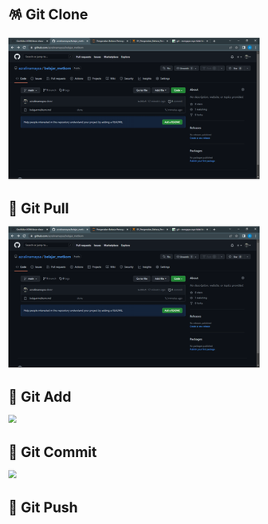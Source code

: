 # 🪅 Git Clone 
<img src="https://github.com/azralinamaysa/belajar_metkom/blob/e9f194dfe2ba4cb928508ea1ffa27dd403017de8/image.png"><br>

# 🎡 Git Pull
<img src="https://github.com/azralinamaysa/belajar_metkom/blob/00cb6255e851c73108b8f89f16a6ea5f7cc961db/image.png"><br>

# 🌵 Git Add
<img src="https://github.com/azralinamaysa/belajar_metkom/blob/2f2471f5af7adf3e0e378ca9421bc657f72c4cbb/Screenshot%202022-09-07%20114835.png"><br>

# 🐼 Git Commit
<img src="https://github.com/azralinamaysa/belajar_metkom/blob/3c7416c0f9f4b5ce199ae3290a8f555db4c5f706/Screenshot%202022-09-07%20115133.png"><br>

# 🍕 Git Push
<img src="">
